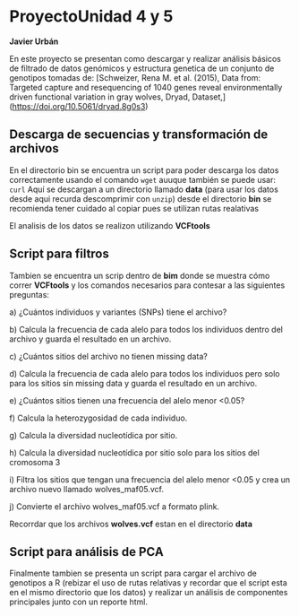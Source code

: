 # ProyectoUnidad 4 y 5

**Javier Urbán**

En este proyecto se presentan como descargar y realizar análisis básicos de filtrado de datos genómicos y estructura genetica de un conjunto de genotipos tomadas de:
[Schweizer, Rena M. et al. (2015), Data from: Targeted capture and resequencing of 1040 genes reveal environmentally driven functional variation in gray wolves, Dryad, Dataset,] (https://doi.org/10.5061/dryad.8g0s3)
 

## Descarga de secuencias y transformación de archivos 

En el directorio bin se encuentra un script para poder descarga los datos correctamente usando el comando `wget` auuque también se puede usar: `curl`
Aquí se descargan a un directorio llamado **data** (para usar los datos desde aqui recurda descomprimir con `unzip`) 
desde el directorio **bin** se recomienda tener cuidado al copiar pues se utilizan rutas realativas

El analisis de los datos se realizon utilizando **VCFtools**  

## Script para filtros 

Tambien se encuentra un scrip dentro de **bim** donde se muestra cómo correr **VCFtools** y los comandos necesarios para contesar a las siguientes preguntas:

a) ¿Cuántos individuos y variantes (SNPs) tiene el archivo?

b) Calcula la frecuencia de cada alelo para todos los individuos dentro del archivo y guarda el resultado en un archivo.

c) ¿Cuántos sitios del archivo no tienen missing data?

d) Calcula la frecuencia de cada alelo para todos los individuos pero solo para los sitios sin missing data y guarda el resultado en un archivo.

e) ¿Cuántos sitios tienen una frecuencia del alelo menor <0.05?

f) Calcula la heterozygosidad de cada individuo.

g) Calcula la diversidad nucleotídica por sitio.

h) Calcula la diversidad nucleotídica por sitio solo para los sitios del cromosoma 3

i) Filtra los sitios que tengan una frecuencia del alelo menor <0.05 y crea un archivo nuevo llamado wolves_maf05.vcf.

j) Convierte el archivo wolves_maf05.vcf a formato plink.

Recorrdar que los archivos **wolves.vcf** estan en el directorio **data**


## Script para análisis de PCA

Finalmente tambien se presenta un script para cargar el archivo de genotipos a R (rebizar el uso de rutas relativas y recordar que el 
script esta en el mismo directorio que los datos) y realizar un análisis de componentes principales junto con un reporte html.


